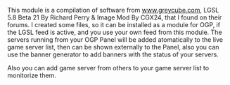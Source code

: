 This module is a compilation of software from www.greycube.com,
LGSL 5.8 Beta 21 By Richard Perry & Image Mod By CGX24, that I found on their forums.
I created some files, so it can be installed as a module for OGP, if the LGSL feed is active,
and you use your own feed from this module. The servers running from your OGP Panel
will be added atomatically to the live game server list, then can be shown externally to
the Panel, also you can use the banner generator to add banners with the status of your servers.

Also you can add game server from others to your game server list to monitorize them.
